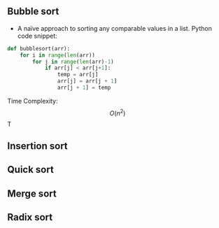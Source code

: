 ## Bubble sort
- A naïve approach to sorting any comparable values in a list.
Python code snippet:
```python
def bubblesort(arr):
	for i in range(len(arr))
		for j in range(len(arr)-1)
			if arr[j] < arr[j+1]:
				temp = arr[j]
				arr[j] = arr[j + 1]
				arr[j + 1] = temp
```
Time Complexity: $$O(n^2)$$
T

## Insertion sort
## Quick sort
## Merge sort
## Radix sort
